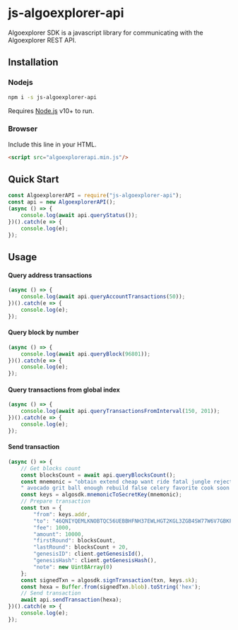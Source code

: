# js-algoexplorer-api

Algoexplorer SDK is a javascript library for communicating with the Algoexplorer REST API. 

## Installation

### Nodejs
```bash
npm i -s js-algoexplorer-api
```
Requires [Node.js](https://nodejs.org/) v10+ to run.

### Browser

Include this line in your HTML.
```html
<script src="algoexplorerapi.min.js"/>
```

## Quick Start

```javascript
const AlgoexplorerAPI = require("js-algoexplorer-api");
const api = new AlgoexplorerAPI();
(async () => {
    console.log(await api.queryStatus());
})().catch(e => {
    console.log(e);
});
```
## Usage

#### Query address transactions
```javascript
(async () => {
    console.log(await api.queryAccountTransactions(50));
})().catch(e => {
    console.log(e);
});
```

#### Query block by number
```javascript
(async () => {
    console.log(await api.queryBlock(96801));
})().catch(e => {
    console.log(e);
});
```

#### Query transactions from global index
```javascript
(async () => {
    console.log(await api.queryTransactionsFromInterval(150, 201));
})().catch(e => {
    console.log(e);
});
```

#### Send transaction
```javascript
(async () => {
    // Get blocks count
    const blocksCount = await api.queryBlocksCount();
    const mnemonic = "obtain extend cheap want ride fatal jungle reject field sell arm apology" +
    " avocado grit ball enough rebuild false celery favorite cook soon talk abandon hope";
    const keys = algosdk.mnemonicToSecretKey(mnemonic);
    // Prepare transaction
    const txn = {
        "from": keys.addr,
        "to": "46QNIYQEMLKNOBTQC56UEBBHFNH37EWLHGT2KGL3ZGB4SW77W6V7GBKPDY",
        "fee": 1000,
        "amount": 10000,
        "firstRound": blocksCount,
        "lastRound": blocksCount + 20,
        "genesisID": client.getGenesisId(),
        "genesisHash": client.getGenesisHash(),
        "note": new Uint8Array(0)
    };
    const signedTxn = algosdk.signTransaction(txn, keys.sk);
    const hexa = Buffer.from(signedTxn.blob).toString('hex');
    // Send transaction
    await api.sendTransaction(hexa);
})().catch(e => {
    console.log(e);
});
```